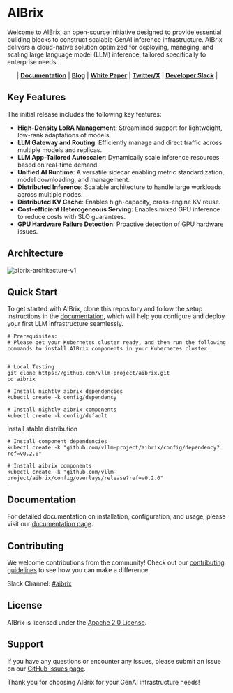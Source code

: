 # AIBrix

Welcome to AIBrix, an open-source initiative designed to provide essential building blocks to construct scalable GenAI inference infrastructure. AIBrix delivers a cloud-native solution optimized for deploying, managing, and scaling large language model (LLM) inference, tailored specifically to enterprise needs.


<p align="center">
| <a href="https://aibrix.readthedocs.io/latest/"><b>Documentation</b></a> | <a href="https://aibrix.github.io/"><b>Blog</b></a> | <a href="https://github.com/vllm-project/aibrix/blob/main/docs/paper/AIBrix_White_Paper_0219_2025.pdf"><b>White Paper</b></a> | <a href="https://x.com/vllm_project"><b>Twitter/X</b></a> | <a href="https://vllm-dev.slack.com/archives/C08EQ883CSV"><b>Developer Slack</b></a> |
</p>

## Key Features

The initial release includes the following key features:

- **High-Density LoRA Management**: Streamlined support for lightweight, low-rank adaptations of models.
- **LLM Gateway and Routing**: Efficiently manage and direct traffic across multiple models and replicas.
- **LLM App-Tailored Autoscaler**: Dynamically scale inference resources based on real-time demand.
- **Unified AI Runtime**: A versatile sidecar enabling metric standardization, model downloading, and management.
- **Distributed Inference**: Scalable architecture to handle large workloads across multiple nodes.
- **Distributed KV Cache**: Enables high-capacity, cross-engine KV reuse.
- **Cost-efficient Heterogeneous Serving**: Enables mixed GPU inference to reduce costs with SLO guarantees.
- **GPU Hardware Failure Detection**: Proactive detection of GPU hardware issues.

## Architecture

![aibrix-architecture-v1](docs/source/assets/images/aibrix-architecture-v1.jpeg)


## Quick Start

To get started with AIBrix, clone this repository and follow the setup instructions in the [documentation](https://aibrix.readthedocs.io/latest/getting_started/quickstart.html), which will help you configure and deploy your first LLM infrastructure seamlessly.

```shell
# Prerequisites:
# Please get your Kubernetes cluster ready, and then run the following commands to install AIBrix components in your Kubernetes cluster.


# Local Testing
git clone https://github.com/vllm-project/aibrix.git
cd aibrix

# Install nightly aibrix dependencies
kubectl create -k config/dependency

# Install nightly aibrix components
kubectl create -k config/default
```

Install stable distribution
```shell
# Install component dependencies
kubectl create -k "github.com/vllm-project/aibrix/config/dependency?ref=v0.2.0"

# Install aibrix components
kubectl create -k "github.com/vllm-project/aibrix/config/overlays/release?ref=v0.2.0"
```

## Documentation

For detailed documentation on installation, configuration, and usage, please visit our [documentation page](https://aibrix.readthedocs.io/latest/).

## Contributing

We welcome contributions from the community! Check out our [contributing guidelines](https://github.com/vllm-project/aibrix/CONTRIBUTING.md) to see how you can make a difference.

Slack Channel: [#aibrix](https://vllm-dev.slack.com/archives/C08EQ883CSV)

## License

AIBrix is licensed under the [Apache 2.0 License](LICENSE).

## Support

If you have any questions or encounter any issues, please submit an issue on our [GitHub issues page](https://github.com/vllm-project/aibrix/issues).

Thank you for choosing AIBrix for your GenAI infrastructure needs!
